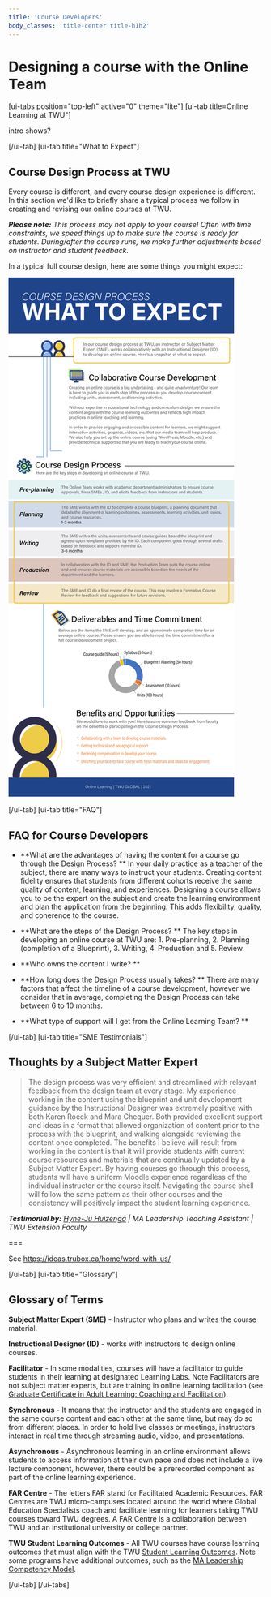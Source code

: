 ```yaml
---
title: 'Course Developers'
body_classes: 'title-center title-h1h2'
---
```


# Designing a course with the Online Team

[ui-tabs position="top-left" active="0" theme="lite"]
[ui-tab title=Online Learning at TWU"]

intro shows?

[/ui-tab]
[ui-tab title="What to Expect"]

## Course Design Process at TWU
Every course is different, and every course design experience is different.  In this section we'd like to briefly share a typical process we follow in creating and revising our online courses at TWU.

***Please note:** This process may not apply to your course! Often with time constraints, we speed things up to make sure the course is ready for students. During/after the course runs, we make further adjustments based on instructor and student feedback.*

In a typical full course design, here are some things you might expect:

![](What-to-expect-Infographic.jpg)


[/ui-tab]
[ui-tab title="FAQ"]

## FAQ for Course Developers

* **What are the advantages of having the content for a course go through the Design Process?
**
In your daily practice as a teacher of the subject, there are many ways to instruct your students. Creating content fidelity ensures that students from different cohorts receive the same quality of content, learning, and experiences. Designing a course allows you to be the expert on the subject and create the learning environment and plan the application from the beginning. This adds flexibility, quality, and coherence to the course.

* **What are the steps of the Design Process?
**
The key steps in developing an online course at TWU are: 1. Pre-planning, 2. Planning (completion of a Blueprint), 3. Writing, 4. Production and 5. Review.

* **Who owns the content I write?
**

* **How long does the Design Process usually takes?
**
There are many factors that affect the timeline of a course development, however we consider that in average, completing the Design Process can take between 6 to 10 months. 

* **What type of support will I get from the Online Learning Team?
**


[/ui-tab]
[ui-tab title="SME Testimonials"]

## Thoughts by a Subject Matter Expert 

> The design process was very efficient and streamlined with relevant feedback from the design team at every stage. My experience working in the content using the blueprint and unit development guidance by the Instructional Designer was extremely positive with both Karen Roeck and Mara Chequer. Both provided excellent support and ideas in a format that allowed organization of content prior to the process with the blueprint, and walking alongside reviewing the content once completed. The benefits I believe will result from working in the content is that it will provide students with current course resources and materials that are continually updated by a Subject Matter Expert. By having courses go through this process, students will have a uniform Moodle experience regardless of the individual instructor or the course itself.  Navigating the course shell will follow the same pattern as their other courses and the consistency will positively impact the student learning experience.

**_Testimonial by:_**
_[Hyne-Ju Huizenga](https://www.twu.ca/profile/hyne-ju-huizenga) | MA Leadership Teaching Assistant | 
TWU Extension Faculty_

===

See https://ideas.trubox.ca/home/word-with-us/

[/ui-tab]
[ui-tab title="Glossary"]

## Glossary of Terms

**Subject Matter Expert (SME)** - Instructor who plans and writes the course material.

**Instructional Designer (ID)** - works with instructors to design online courses.

**Facilitator** - In some modalities, courses will have a facilitator to guide students in their learning at designated Learning Labs.  Note Facilitators are not subject matter experts, but are training in online learning facilitation (see [Graduate Certificate in Adult Learning: Coaching and Facilitation](https://www.twu.ca/leadership-ma/graduate-certificate-adult-learning-coaching-and-facilitation)).

**Synchronous** - It means that the instructor and the students are engaged in the same course content and each other at the same time, but may do so from different places. In order to hold live classes or meetings, instructors interact in real time through streaming audio, video, and presentations.

**Asynchronous** - Asynchronous learning in an online environment allows students to access information at their own pace and does not include a live lecture component, however, there could be a prerecorded component as part of the online learning experience.

**FAR Centre** -  The letters FAR stand for Facilitated Academic Resources.  FAR Centres are TWU micro-campuses located around the world where Global Education Specialists coach and facilitate learning for learners taking TWU courses toward TWU degrees. A FAR Centre is a collaboration between TWU and an institutional university or college partner.

**TWU Student Learning Outcomes** - All TWU courses have course learning outcomes that must align with the TWU [Student Learning Outcomes](https://www.twu.ca/academics/student-learning-outcomes).  Note some programs have additional outcomes, such as the [MA Leadership Competency Model](https://www.twu.ca/leadership-ma/competency-model).


[/ui-tab]
[/ui-tabs]
